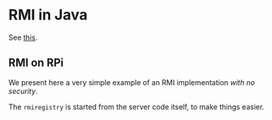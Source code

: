 # RMI in Java
See [this](https://docs.oracle.com/javase/tutorial/rmi/overview.html).

## RMI on RPi
We present here a very simple example of an RMI implementation _with no security_.

The `rmiregistry` is started from the server code itself, to make things easier.
 
 